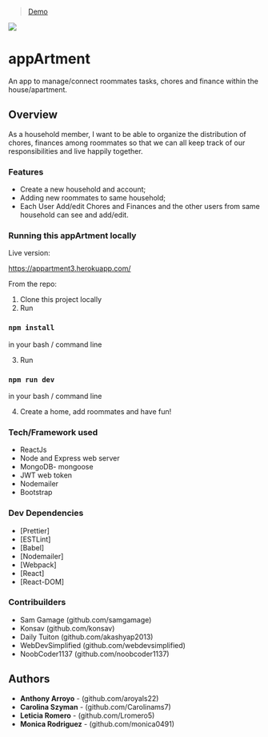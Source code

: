> [Demo](https://appartment3.herokuapp.com/)

<img src="https://github.com/Carolinams7/appArtment/client/public/images/appArtmentpic.png"/>

# appArtment

An app to manage/connect roommates tasks, chores and finance within the house/apartment.

## Overview

As a household member, I want to be able to organize the distribution of chores, finances among roommates so that we can all keep track of our responsibilities and live happily together.

### Features

- Create a new household and account;
- Adding new roommates to same household;
- Each User Add/edit Chores and Finances and the other users from same household can see and add/edit.

### Running this appArtment locally

Live version:

https://appartment3.herokuapp.com/

From the repo:

1. Clone this project locally
2. Run

### `npm install`

in your bash / command line

3. Run

### `npm run dev`

in your bash / command line

4. Create a home, add roommates and have fun!

### Tech/Framework used

- ReactJs
- Node and Express web server
- MongoDB- mongoose
- JWT web token
- Nodemailer
- Bootstrap

### Dev Dependencies

- [Prettier]
- [ESTLint]
- [Babel]
- [Nodemailer]
- [Webpack]
- [React]
- [React-DOM]

### Contribuilders

- Sam Gamage (github.com/samgamage)
- Konsav (github.com/konsav)
- Daily Tuiton (github.com/akashyap2013)
- WebDevSimplified (github.com/webdevsimplified)
- NoobCoder1137 (github.com/noobcoder1137)

## Authors

- **Anthony Arroyo** - (github.com/aroyals22)
- **Carolina Szyman** - (github.com/Carolinams7)
- **Leticia Romero** - (github.com/Lromero5)
- **Monica Rodriguez** - (github.com/monica0491)
